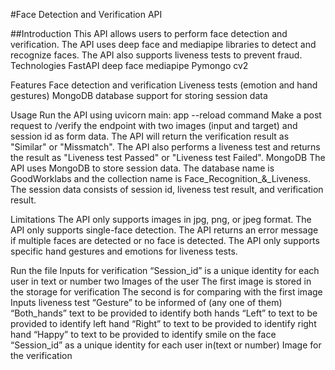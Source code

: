 #Face Detection and Verification API

##Introduction
This API allows users to perform face detection and verification. The API uses deep face and mediapipe libraries to detect and recognize faces. The API also supports liveness tests to prevent fraud.
Technologies
FastAPI
deep face
mediapipe
Pymongo
cv2

Features
Face detection and verification
Liveness tests (emotion and hand gestures)
MongoDB database support for storing session data

Usage
Run the API using uvicorn main: app --reload command
Make a post request to /verify the endpoint with two images (input and target) and session id as form data.
The API will return the verification result as "Similar" or "Missmatch".
The API also performs a liveness test and returns the result as "Liveness test Passed" or "Liveness test Failed".
MongoDB
The API uses MongoDB to store session data. The database name is GoodWorklabs and the collection name is Face_Recognition_&_Liveness. The session data consists of session id, liveness test result, and verification result.

Limitations
The API only supports images in jpg, png, or jpeg format.
The API only supports single-face detection. The API returns an error message if multiple faces are detected or no face is detected.
The API only supports specific hand gestures and emotions for liveness tests.


Run the file
Inputs  for verification
“Session_id” is a unique identity for each user  in text or number 
two Images of the user
The first image is stored in the storage for verification
The second is for comparing with the first image
Inputs liveness test
“Gesture”  to be informed of  (any one of them)
“Both_hands” text to be provided to identify both hands 
“Left” to  text to be provided to identify left hand 
“Right” to  text to be provided to identify right hand
“Happy” to  text to be provided to identify smile on the face 
“Session_id” as a unique identity for each user  in(text or number)
Image for the verification 
  

